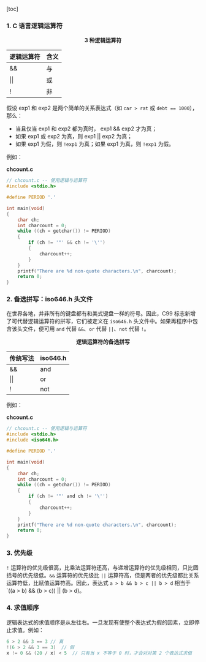 [toc]

### 1. C 语言逻辑运算符

<center><b>3 种逻辑运算符</b></center>

| 逻辑运算符 | 含义 |
| ---------- | ---- |
| &&         | 与   |
| \|\|       | 或   |
| !          | 非   |

假设 exp1 和 exp2 是两个简单的关系表达式（如 `car > rat` 或 `debt == 1000`），那么：

+ 当且仅当 exp1 和 exp2 都为真时， exp1 && exp2 才为真；
+ 如果 exp1 或 exp2 为真，则 exp1 || exp2 为真；
+ 如果 exp1 为假，则 `!exp1` 为真；如果 exp1 为真，则 `!exp1` 为假。

例如：

**chcount.c**

```c
// chcount.c -- 使用逻辑与运算符
#include <stdio.h>

#define PERIOD '.'

int main(void)
{
	char ch;
	int charcount = 0;
	while ((ch = getchar()) != PERIOD)
	{
		if (ch != '"' && ch != '\'') 
		{
			charcount++;
		}
	}
	printf("There are %d non-quote characters.\n", charcount);
	return 0;
}
```

### 2. 备选拼写：iso646.h 头文件

在世界各地，并非所有的键盘都有和美式键盘一样的符号。因此，C99 标志新增了可代替逻辑运算符的拼写，它们被定义在 `iso646.h` 头文件中。如果再程序中包含该头文件，便可用 `and` 代替 `&&`、`or` 代替 `||`、`not` 代替 `!`。

<center><b>逻辑运算符的备选拼写</b></center>

| 传统写法 | iso646.h |
| -------- | -------- |
| &&       | and      |
| \|\|     | or       |
| !        | not      |

例如：

**chcount.c**

```c
// chcount.c -- 使用逻辑与运算符
#include <stdio.h>
#include <iso646.h>

#define PERIOD '.'

int main(void)
{
	char ch;
	int charcount = 0;
	while ((ch = getchar()) != PERIOD)
	{
		if (ch != '"' and ch != '\'') 
		{
			charcount++;
		}
	}
	printf("There are %d non-quote characters.\n", charcount);
	return 0;
}
```

### 3. 优先级

`!` 运算符的优先级很高，比乘法运算符还高，与递增运算符的优先级相同，只比圆括号的优先级低。`&&` 运算符的优先级比 `||` 运算符高，但是两者的优先级都比关系运算符低，比赋值运算符高。因此，表达式 `a > b && b > c || b > d` 相当于 `((a > b) && (b > c)) || (b > d)。

### 4. 求值顺序

逻辑表达式的求值顺序是从左往右。一旦发现有使整个表达式为假的因素，立即停止求值。例如：

```c
6 > 2 && 3 == 3	// 真
!(6 > 2 && 3 == 3)	// 假
x != 0 && (20 / x) < 5	// 只有当 x 不等于 0 时，才会对对第 2 个表达式求值
```

